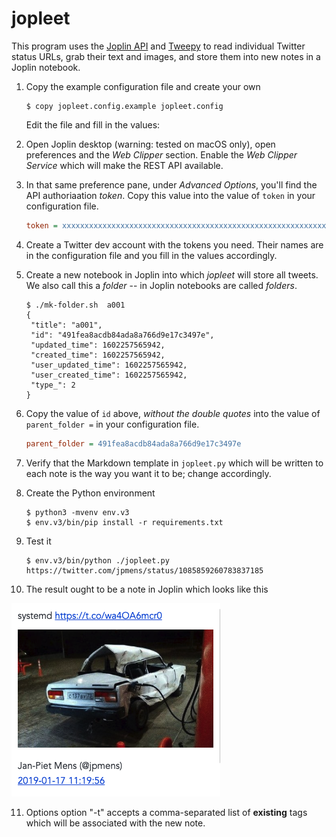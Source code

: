 # jopleet

This program uses the [Joplin API](https://github.com/laurent22/joplin/blob/master/readme/api.md) and [Tweepy](http://docs.tweepy.org/en/latest/) to read individual Twitter status URLs, grab their text and images, and store them into new notes in a Joplin notebook.

1. Copy the example configuration file and create your own

   ```console
   $ copy jopleet.config.example jopleet.config
   ```

   Edit the file and fill in the values:

2. Open Joplin desktop (warning: tested on macOS only), open preferences and the _Web Clipper_ section. Enable the _Web Clipper Service_ which will make the REST API available.

3. In that same preference pane, under _Advanced Options_, you'll find the API authoriaation _token_. Copy this value into the value of `token` in your configuration file.

   ```ini
   token = xxxxxxxxxxxxxxxxxxxxxxxxxxxxxxxxxxxxxxxxxxxxxxxxxxxxxxxxxxxxxxxxxxxxxxxxxxxxxxxxxxxxxxxxxxxxxxxxxxxxxxxxxxxxxxxxxxxxxxxxxxxxxxxx
   ```

4. Create a Twitter dev account with the tokens you need. Their names are in the configuration file and you fill in the values accordingly.

5. Create a new notebook in Joplin into which _jopleet_ will store all tweets. We also call this a _folder_ -- in Joplin notebooks are called _folders_.

   ```console
   $ ./mk-folder.sh  a001
   {
    "title": "a001",
    "id": "491fea8acdb84ada8a766d9e17c3497e",
    "updated_time": 1602257565942,
    "created_time": 1602257565942,
    "user_updated_time": 1602257565942,
    "user_created_time": 1602257565942,
    "type_": 2
   }

6. Copy the value of `id` above, _without the double quotes_ into the value of `parent_folder =` in your configuration file.

   ```ini
   parent_folder = 491fea8acdb84ada8a766d9e17c3497e
   ```

7. Verify that the Markdown template in `jopleet.py` which will be written to each note is the way you want it to be; change accordingly.

8. Create the Python environment

   ```console
   $ python3 -mvenv env.v3
   $ env.v3/bin/pip install -r requirements.txt

9. Test it

   ```console
   $ env.v3/bin/python ./jopleet.py https://twitter.com/jpmens/status/1085859260783837185
   ```

10. The result ought to be a note in Joplin which looks like this

   ![joplin note](assets/example.png)

11. Options
    option "-t" accepts a comma-separated list of **existing** tags which will be associated with the new note.


